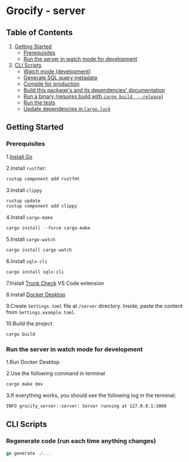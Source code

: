 # Grocify - server

## Table of Contents

1. [Getting Started](#getting-started)
   - [Prerequisites](#prerequisites)
   - [Run the server in watch mode for development](#run-the-server-in-watch-mode-for-development)
2. [CLI Scripts](#cli-scripts)
   - [Watch mode (development)](#watch-mode-development)
   - [Generate SQL query metadata](#generate-sql-query-metadata)
   - [Compile for production](#compile-for-production)
   - [Build this package's and its dependencies' documentation](#build-this-packages-and-its-dependencies-documentation)
   - [Run a binary (requires build with `cargo build  --release`)](#run-a-binary-requires-build-with-cargo-build---release)
   - [Run the tests](#run-the-tests)
   - [Update dependencies in `Cargo.lock`](#update-dependencies-in-cargolock)

## Getting Started

### **Prerequisites**

1.[Install Go](https://go.dev/doc/install)

2.Install `rustfmt`:

```rust
rustup component add rustfmt
```

3.Install `clippy`

```rust
rustup update
rustup component add clippy
```

4.Install `cargo-make`

```rust
cargo install --force cargo-make
```

5.Install `cargo-watch`

```rust
cargo install cargo-watch
```

6.Install `sqlx-cli`

```rust
cargo install sqlx-cli
```

7.Install [Trunk Check](https://marketplace.visualstudio.com/items?itemName=Trunk.io) VS Code extension

8.Install [Docker Desktop](https://www.docker.com/products/docker-desktop/)

9.Create `Settings.toml` file at `/server` directory. Inside, paste the content from `Settings.example.toml`.

10.Build the project

```rust
cargo build
```

### **Run the server in watch mode for development**

1.Run Docker Desktop

2.Use the following command in terminal

```rust
cargo make dev
```

3.If everything works, you should see the following log in the terminal:

```bash
INFO grocify_server::server: Server running at 127.0.0.1:3000
```

## CLI Scripts

### **Regenerate code (run each time anything changes)**

```go
go generate ./...
```
